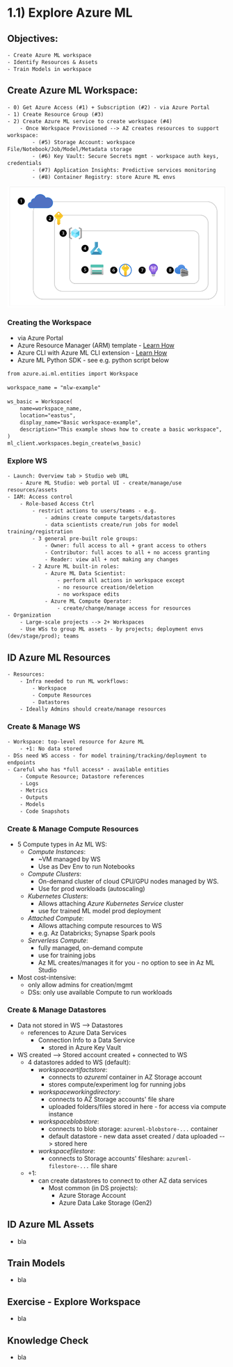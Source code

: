 # 1.1) Explore Azure ML

## Objectives:
    - Create Azure ML workspace
    - Identify Resources & Assets
    - Train Models in workspace


## Create Azure ML Workspace:
    - 0) Get Azure Access (#1) + Subscription (#2) - via Azure Portal 
    - 1) Create Resource Group (#3)
    - 2) Create Azure ML service to create workspace (#4)
        - Once Workspace Provisioned --> AZ creates resources to support workspace: 
            - (#5) Storage Account: workspace File/Notebook/Job/Model/Metadata storage 
            - (#6) Key Vault: Secure Secrets mgmt - workspace auth keys, credentials
            - (#7) Application Insights: Predictive services monitoring
            - (#8) Container Registry: store Azure ML envs

![bla](pics/azure_ml_workspace_creation.png)


### Creating the Workspace
- via Azure Portal
- Azure Resource Manager (ARM) template - [Learn How](https://learn.microsoft.com/en-us/azure/machine-learning/how-to-create-workspace-template?view=azureml-api-2&tabs=azcli)
- Azure CLI with Azure ML CLI extension - [Learn How](https://learn.microsoft.com/en-us/training/modules/create-azure-machine-learning-resources-cli-v2/)
- Azure ML Python SDK - see e.g. python script below

```
from azure.ai.ml.entities import Workspace

workspace_name = "mlw-example"

ws_basic = Workspace(
    name=workspace_name,
    location="eastus",
    display_name="Basic workspace-example",
    description="This example shows how to create a basic workspace",
)
ml_client.workspaces.begin_create(ws_basic)
```

### Explore WS
    - Launch: Overview tab > Studio web URL
        - Azure ML Studio: web portal UI - create/manage/use resources/assets
    - IAM: Access control
        - Role-based Access Ctrl
            - restrict actions to users/teams - e.g. 
                - admins create compute targets/datastores
                - data scientists create/run jobs for model training/registration
            - 3 general pre-built role groups:
                - Owner: full access to all + grant access to others
                - Contributor: full acces to all + no access granting
                - Reader: view all + not making any changes
            - 2 Azure ML built-in roles:
                - Azure ML Data Scientist: 
                    - perform all actions in workspace except 
                    - no resource creation/deletion
                    - no workspace edits
                - Azure ML Compute Operator:
                    - create/change/manage access for resources
    - Organization
        - Large-scale projects --> 2+ Workspaces
        - Use WSs to group ML assets - by projects; deployment envs (dev/stage/prod); teams 
    


## ID Azure ML Resources
    - Resources: 
        - Infra needed to run ML workflows:
            - Workspace
            - Compute Resources
            - Datastores
        - Ideally Admins should create/manage resources

### Create & Manage WS
    - Workspace: top-level resource for Azure ML
        - +1: No data stored
    - DSs need WS access - for model training/tracking/deployment to endpoints
    - Careful who has *full access* - available entities
        - Compute Resource; Datastore references
        - Logs
        - Metrics
        - Outputs
        - Models
        - Code Snapshots

### Create & Manage Compute Resources
- 5 Compute types in Az ML WS:
    - *Compute Instances*: 
        - ~VM managed by WS 
        - Use as Dev Env to run Notebooks
    - *Compute Clusters*: 
        - On-demand cluster of cloud CPU/GPU nodes managed by WS.
        - Use for prod workloads (autoscaling)
    - *Kubernetes Clusters*: 
        - Allows attaching *Azure Kubernetes Service* cluster
        - use for trained ML model prod deployment
    - *Attached Compute*: 
        - Allows attaching compute resources to WS
        - e.g. Az Databricks; Synapse Spark pools
    - *Serverless Compute*:
        - fully managed, on-demand compute
        - use for training jobs
        - Az ML creates/manages it for you - no option to see in Az ML Studio
- Most cost-intensive:
    - only allow admins for creation/mgmt
    - DSs: only use available Compute to run workloads

### Create & Manage Datastores
- Data not stored in WS --> Datastores
    - references to Azure Data Services
        - Connection Info to a Data Service
            - stored in Azure Key Vault
- WS created --> Stored account created + connected to WS
    - 4 datastores added to WS (default):
        - *workspaceartifactstore*: 
            - connects to *azureml* container in AZ Storage account
            - stores compute/experiment log for running jobs
        - *workspaceworkingdirectory*: 
            - connects to AZ Storage accounts' file share
            - uploaded folders/files stored in here - for access via compute instance
        - *workspaceblobstore*: 
            - connects to blob storage: `azureml-blobstore-...` container
            - default datastore - new data asset created / data uploaded --> stored here
        - *workspacefilestore*: 
            - connects to Storage accounts' fileshare: `azureml-filestore-...` file share
    - +1: 
        - can create datastores to connect to other AZ data services
            - Most common (in DS projects):
                - Azure Storage Account
                - Azure Data Lake Storage (Gen2)


## ID Azure ML Assets
- bla

## Train Models 
- bla

## Exercise - Explore Workspace
- bla

## Knowledge Check
- bla
